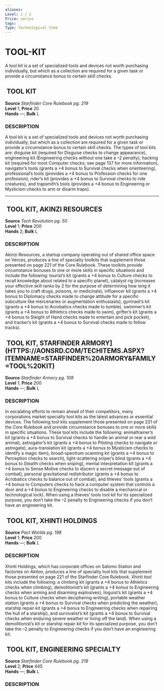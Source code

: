 ```yaml
---
aliases: 
Level: 1 / 2 
Price: varies 
tags: 
Type: Technological Item
---
```


# TOOL-KIT

A tool kit is a set of specialized tools and devices not worth purchasing individually, but which as a collection are required for a given task or provide a circumstance bonus to certain skill checks.  

##  TOOL KIT

**Source** _Starfinder Core Rulebook pg. 219_  
**Level** 1; **Price** 20  
**Hands** —; **Bulk** L

### DESCRIPTION

A tool kit is a set of specialized tools and devices not worth purchasing individually, but which as a collection are required for a given task or provide a circumstance bonus to certain skill checks. The types of tool kits are: disguise kit (required for Disguise checks to change appearance), engineering kit (Engineering checks without one take a –2 penalty), hacking kit (required for most Computer checks; see page 137 for more information), navigator’s tools (grants a +4 bonus to Survival checks when orienteering), professional’s tools (provides a +4 bonus to Profession checks for one profession), rider’s kit (provides a +4 bonus to Survival checks to ride creatures), and trapsmith’s tools (provides a +4 bonus to Engineering or Mysticism checks to arm or disarm traps).

---

##  TOOL KIT, AKINZI RESOURCES

**Source** _Tech Revolution pg. 50_  
**Level** 1; **Price** 200  
**Hands** 2; **Bulk** L

### DESCRIPTION

Akinzi Resources, a startup company operating out of shared office space on Verces, produces a line of specialty toolkits that supplement those presented on page 221 of the Core Rulebook. These toolkits provide circumstance bonuses to one or more skills in specific situations and include the following: tourist’s kit (grants a +4 bonus to Culture checks to recall knowledge about related to a specific planet), catalyst rig (increases your effective skill ranks by 2 for the purpose of determining how long it takes you to craft drugs, poisons, or medicinals), influencer kit (grants a +4 bonus to Diplomacy checks made to change attitude for a specific subculture like mercenaries or augmentation enthusiasts), gymnast’s kit (grants a +4 bonus to Acrobatics checks made to tumble), swimmer’s kit (grants a +4 bonus to Athletics checks made to swim), grifter’s kit (grants a +4 bonus to Sleight of Hand checks made to entertain and pick pocket), and tracker’s kit (grants a +4 bonus to Survival checks made to follow tracks).

##  TOOL KIT, STARFINDER ARMORY](HTTPS://AONSRD.COM/TECHITEMS.ASPX?ITEMNAME=STARFINDER%20ARMORY&FAMILY=TOOL%20KIT)

**Source** _Starfinder Armory pg. 108_  
**Level** 1; **Price** 200  
**Hands** —; **Bulk** L

### DESCRIPTION

In escalating efforts to remain ahead of their competitors, many corporations market specialty tool kits as the latest advances or essential devices. The following tool kits supplement those presented on page 221 of the _Core Rulebook_ and provide circumstance bonuses to one or more skills in specific situations. These tool kits include the following: animaltrainer’s kit (grants a +4 bonus to Survival checks to handle an animal or rear a wild animal), astrogator’s kit (grants a +4 bonus to Piloting checks to navigate or astrogate), aura-translation kit (grants a +4 bonus to Mysticism checks to identify a magic item), broad-spectrum scanning kit (grants a +4 bonus to Perception checks to search), light-scattering sniper’s blind (grants a +4 bonus to Stealth checks when sniping), mental interpretation kit (grants a +4 bonus to Sense Motive checks to discern a secret message out of combat), personal gravitational redistributor (grants a +4 bonus to Acrobatics checks to balance out of combat), and thieves’ tools (grants a +4 bonus to Computers checks to hack a computer system that controls a door and a +4 bonus to Engineering checks to disable a mechanical or technological lock). When using a thieves’ tools tool kit for its specialized purpose, you don’t take the –2 penalty to Engineering checks if you don’t have an engineering kit.

##  TOOL KIT, XHINTI HOLDINGS

**Source** _Pact Worlds pg. 198_  
**Level** 1; **Price** 200  
**Hands** —; **Bulk** L

### DESCRIPTION

Xhinti Holdings, which has corporate offices on Salomo Station and factories on Akiton, produces a line of specialty tool kits that supplement those presented on page 221 of the Starfinder Core Rulebook. Xhinti tool kits include the following: a climbing kit (grants a +4 bonus to Athletics checks when climbing), demolitionist’s kit (grants a +4 bonus to Engineering checks when arming and disarming explosives), linguist’s kit (grants a +4 bonus to Culture checks when deciphering writing), portable weather station (grants a +4 bonus to Survival checks when predicting the weather), starship repair kit (grants a +4 bonus to Engineering checks when repairing the hull of a starship), and survivalist’s kit (grants a +4 bonus to Survival checks when enduring severe weather or living off the land). When using a demolitionist’s kit or starship repair kit for its specialized purpose, you don’t take the –2 penalty to Engineering checks if you don’t have an engineering kit.

##  TOOL KIT, ENGINEERING SPECIALTY

**Source** _Starfinder Core Rulebook pg. 219_  
**Level** 2; **Price** 445  
**Hands** —; **Bulk** L

### DESCRIPTION
